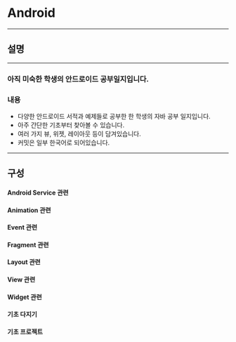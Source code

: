 # Android
------------
## 설명
---------
### 아직 미숙한 학생의 안드로이드 공부일지입니다. 
### 내용
* 다양한 안드로이드 서적과 예제들로 공부한 한 학생의 자바 공부 일지입니다.
* 아주 간단한 기초부터 찾아볼 수 있습니다.
* 여러 가지 뷰, 위젯, 레이아웃 등이 담겨있습니다.
* 커밋은 일부 한국어로 되어있습니다. 
--------
## 구성
#### Android Service 관련
#### Animation 관련
#### Event 관련
#### Fragment 관련
#### Layout 관련
#### View 관련
#### Widget 관련
#### 기초 다지기
#### 기초 프로젝트
